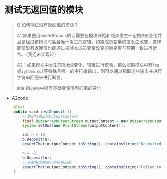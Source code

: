 # 测试无返回值的模块

> Q:如何测试没有返回值的模块？
>
> A1:如果使用assertEquals的话需要在模块开始和结束发生一定的`数值`变化并且是经过该模块时会且唯一发生的逻辑，如类成员变量的值发生改变，这样即使没有返回值也能通过校验类成员变量改变的量是否与预期一致进行断言。（我还未实现过）
>
> A2：如果模块中发生较多`数值`变化，较难进行校验，那么如果模块中有`log`或`System.out`等特殊且唯一的字符串输出，则可以通过抓取这些输出并进行字符串匹配来进行断言。
>
> `数值`:指Java中所有基础变量类型的值的变化

- A2code

```java
    @Test
    public void testDeposit(){
        //重定向输出到outputContent
        final ByteArrayOutputStream outputContent = new ByteArrayOutputStream();
        System.setOut(new PrintStream(outputContent));

        int n = 10;
        b.Deposit(n);
        assertThat(outputContent.toString(), containsString("Deposited money successed, the total money is :" + n));

        n = -2;
        b.Deposit(n);
        //获取输出并进行字符串匹配
        assertThat(outputContent.toString(), containsString("Failed to deposite, money should be larger than 0"));
    }
```



